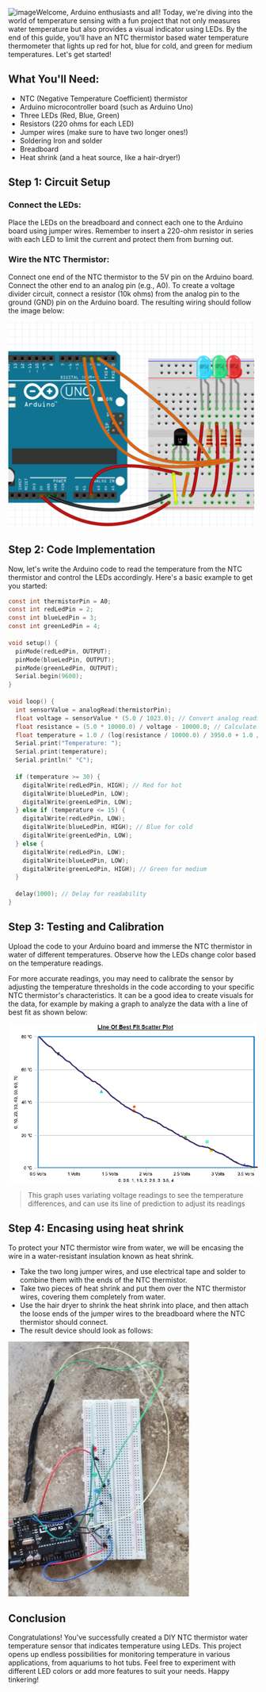 <img width="478" alt="image" src="https://github.com/NeatPatel/temperature-sensor/assets/147283432/6f063585-ead2-4ba6-8b86-baa05c465cfb">Welcome, Arduino enthusiasts and all! Today, we're diving into the world of temperature sensing with a fun project that not only measures water temperature but also provides a visual indicator using LEDs. By the end of this guide, you'll have an NTC thermistor based water temperature thermometer that lights up red for hot, blue for cold, and green for medium temperatures. Let's get started!

## What You'll Need:

- NTC (Negative Temperature Coefficient) thermistor
- Arduino microcontroller board (such as Arduino Uno)
- Three LEDs (Red, Blue, Green)
- Resistors (220 ohms for each LED)
- Jumper wires (make sure to have two longer ones!)
- Soldering Iron and solder
- Breadboard
- Heat shrink (and a heat source, like a hair-dryer!)

## Step 1: Circuit Setup

### Connect the LEDs:
Place the LEDs on the breadboard and connect each one to the Arduino board using jumper wires. Remember to insert a 220-ohm resistor in series with each LED to limit the current and protect them from burning out.

### Wire the NTC Thermistor: 
Connect one end of the NTC thermistor to the 5V pin on the Arduino board. Connect the other end to an analog pin (e.g., A0). To create a voltage divider circuit, connect a resistor (10k ohms) from the analog pin to the ground (GND) pin on the Arduino board. The resulting wiring should follow the image below:

![](https://github.com/NeatPatel/temperature-sensor/blob/main/images/arduino_schematic.png?raw=true)

## Step 2: Code Implementation

Now, let's write the Arduino code to read the temperature from the NTC thermistor and control the LEDs accordingly. Here's a basic example to get you started:

```c
const int thermistorPin = A0;
const int redLedPin = 2;
const int blueLedPin = 3;
const int greenLedPin = 4;

void setup() {
  pinMode(redLedPin, OUTPUT);
  pinMode(blueLedPin, OUTPUT);
  pinMode(greenLedPin, OUTPUT);
  Serial.begin(9600);
}

void loop() {
  int sensorValue = analogRead(thermistorPin);
  float voltage = sensorValue * (5.0 / 1023.0); // Convert analog reading to voltage
  float resistance = (5.0 * 10000.0) / voltage - 10000.0; // Calculate resistance of the thermistor
  float temperature = 1.0 / (log(resistance / 10000.0) / 3950.0 + 1.0 / 298.15) - 273.15; // Calculate temperature in Celsius
  Serial.print("Temperature: ");
  Serial.print(temperature);
  Serial.println(" °C");

  if (temperature >= 30) {
    digitalWrite(redLedPin, HIGH); // Red for hot
    digitalWrite(blueLedPin, LOW);
    digitalWrite(greenLedPin, LOW);
  } else if (temperature <= 15) {
    digitalWrite(redLedPin, LOW);
    digitalWrite(blueLedPin, HIGH); // Blue for cold
    digitalWrite(greenLedPin, LOW);
  } else {
    digitalWrite(redLedPin, LOW);
    digitalWrite(blueLedPin, LOW);
    digitalWrite(greenLedPin, HIGH); // Green for medium
  }
  
  delay(1000); // Delay for readability
}
```

## Step 3: Testing and Calibration

Upload the code to your Arduino board and immerse the NTC thermistor in water of different temperatures. Observe how the LEDs change color based on the temperature readings.

For more accurate readings, you may need to calibrate the sensor by adjusting the temperature thresholds in the code according to your specific NTC thermistor's characteristics. It can be a good idea to create visuals for the data, for example by making a graph to analyze the data with a line of best fit as shown below:

![](https://github.com/NeatPatel/temperature-sensor/blob/main/images/detector_graph.png?raw=true)

> This graph uses variating voltage readings to see the temperature differences, and can use its line of prediction to adjust its readings

## Step 4: Encasing using heat shrink

To protect your NTC thermistor wire from water, we will be encasing the wire in a water-resistant insulation known as heat shrink. 
- Take the two long jumper wires, and use electrical tape and solder to combine them with the ends of the NTC thermistor. 
- Take two pieces of heat shrink and put them over the NTC thermistor wires, covering them completely from water.
- Use the hair dryer to shrink the heat shrink into place, and then attach the loose ends of the jumper wires to the breadboard where the NTC thermistor should connect.
- The result device should look as follows:

![](https://github.com/NeatPatel/temperature-sensor/blob/main/images/final_detector.png?raw=true)

## Conclusion

Congratulations! You've successfully created a DIY NTC thermistor water temperature sensor that indicates temperature using LEDs. This project opens up endless possibilities for monitoring temperature in various applications, from aquariums to hot tubs. Feel free to experiment with different LED colors or add more features to suit your needs. Happy tinkering!

